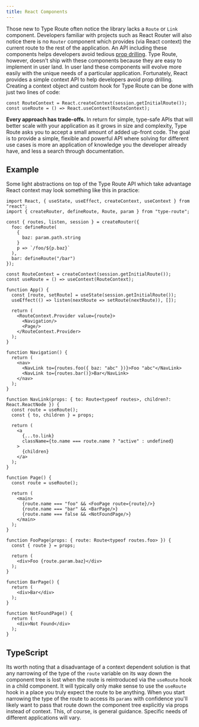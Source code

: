 ```yaml
---
title: React Components
---
```


Those new to Type Route often notice the library lacks a `Route` or `Link` component. Developers familiar with projects such as React Router will also notice there is no `Router` component which provides (via React context) the current route to the rest of the application. An API including these components helps developers avoid tedious [prop drilling](https://kentcdodds.com/blog/prop-drilling). Type Route, however, doesn't ship with these components because they are easy to implement in user land. In user land these components will evolve more easily with the unique needs of a particular application. Fortunately, React provides a simple context API to help developers avoid prop drilling. Creating a context object and custom hook for Type Route can be done with just two lines of code:

```tsx
const RouteContext = React.createContext(session.getInitialRoute());
const useRoute = () => React.useContext(RouteContext);
```

**Every approach has trade-offs.** In return for simple, type-safe APIs that will better scale with your application as it grows in size and complexity, Type Route asks you to accept a small amount of added up-front code. The goal is to provide a simple, flexible and powerful API where solving for different use cases is more an application of knowledge you the developer already have, and less a search through documentation. 

## Example

Some light abstractions on top of the Type Route API which take advantage React context may look something like this in practice: 

```tsx codesandbox-react
import React, { useState, useEffect, createContext, useContext } from "react";
import { createRouter, defineRoute, Route, param } from "type-route";

const { routes, listen, session } = createRouter({
  foo: defineRoute(
    {
      baz: param.path.string
    }
    p => `/foo/${p.baz}`
  ),
  bar: defineRoute("/bar")
});

const RouteContext = createContext(session.getInitialRoute());
const useRoute = () => useContext(RouteContext);

function App() {
  const [route, setRoute] = useState(session.getInitialRoute());
  useEffect(() => listen(nextRoute => setRoute(nextRoute)), []);

  return (
    <RouteContext.Provider value={route}>
      <Navigation/>
      <Page/>
    </RouteContext.Provider>
  );
}

function Navigation() {
  return (
    <nav>
      <NavLink to={routes.foo({ baz: "abc" })}>Foo "abc"</NavLink>
      <NavLink to={routes.bar()}>Bar</NavLink>
    </nav>
  );
}

function NavLink(props: { to: Route<typeof routes>, children?: React.ReactNode }) {
  const route = useRoute();
  const { to, children } = props;
  
  return (
    <a
      {...to.link}
      className={to.name === route.name ? "active" : undefined}
    >
      {children}
    </a>
  );
}

function Page() {
  const route = useRoute();

  return (
    <main>
      {route.name === "foo" && <FooPage route={route}/>}
      {route.name === "bar" && <BarPage/>}
      {route.name === false && <NotFoundPage/>}
    </main>
  );
}

function FooPage(props: { route: Route<typeof routes.foo> }) {
  const { route } = props;

  return (
    <div>Foo {route.param.baz}</div>
  );
}

function BarPage() {
  return (
    <div>Bar</div>
  );
}

function NotFoundPage() {
  return (
    <div>Not Found</div>
  );
}
```

## TypeScript

Its worth noting that a disadvantage of a context dependent solution is that any narrowing of the type of the `route` variable on its way down the component tree is lost when the route is reintroduced via the `useRoute` hook in a child component. It will typically only make sense to use the `useRoute` hook in a place you truly expect the route to be anything. When you start narrowing the type of the route to access its `params` with confidence you'll likely want to pass that route down the component tree explicitly via props instead of context. This, of course, is general guidance. Specific needs of different applications will vary.
